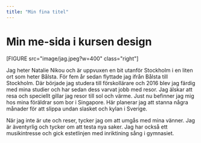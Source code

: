 ```yaml
---
title: "Min fina titel"
---
```

Min me-sida i kursen design
=========================

[FIGURE src="image/jag.jpeg?w=400" class="right"]

Jag heter Natalie Nikou och är uppvuxen en bit utanför Stockholm i en liten ort som heter Bålsta.
För fem år sedan flyttade jag ifrån Bålsta till Stockholm.
Där började jag studera till förskollärare och 2016 blev jag färdig med mina studier och har sedan dess varvat jobb med resor.
Jag älskar att resa och speciellt gillar jag resor till sol och värme. Just nu befinner jag mig hos mina föräldrar som bor i Singapore.
Här planerar jag att stanna några månader för att slippa undan slasket och kylan i Sverige.

När jag inte är ute och reser, tycker jag om att umgås med mina vänner. Jag är äventyrlig och tycker om att testa nya saker. Jag har också ett musikintresse och gick estetlinjen med inriktining sång i gymnasiet.
